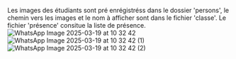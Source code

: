 Les images des étudiants sont pré enrégistréss dans le dossier 'persons', le chemin vers les images et le nom à afficher sont dans le fichier 'classe'. Le fichier 'présence' consitue la liste de présence.![WhatsApp Image 2025-03-19 at 10 32 42](https://github.com/user-attachments/assets/c652b137-47dc-4006-9b90-fa59d78e3d18)
![WhatsApp Image 2025-03-19 at 10 32 42 (1)](https://github.com/user-attachments/assets/f78c37f4-69ef-4a87-9c0e-57ebf8742edd)
![WhatsApp Image 2025-03-19 at 10 32 42 (2)](https://github.com/user-attachments/assets/36a16964-521d-48aa-ac67-463c5c09415c)
